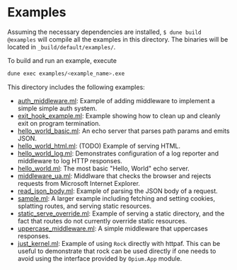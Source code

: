 Examples
========

Assuming the necessary dependencies are installed, `$ dune build @examples` will
compile all the examples in this directory. The binaries will be located in
`_build/default/examples/`.

To build and run an example, execute

``` sh
dune exec examples/<example_name>.exe
```

This directory includes the following examples:

- [auth_middleware.ml](auth_middleware.ml): Example of adding middleware to
  implement a simple simple auth system.
- [exit_hook_example.ml](exit_hook_example.ml): Example showing how to clean up
  and cleanly exit on program termination.
- [hello_world_basic.ml](hello_world_basic.ml): An echo server that parses path
  params and emits JSON.
- [hello_world_html.ml](hello_world_html.ml): (TODO) Example of serving HTML.
- [hello_world_log.ml](hello_world_log.ml): Demonstrates configuration of a log
  reporter and middleware to log HTTP responses.
- [hello_world.ml](hello_world.ml): The most basic "Hello, World" echo server.
- [middleware_ua.ml](middleware_ua.ml): Middlware that checks the browser and
  rejects requests from Microsoft Internet Explorer.
- [read_json_body.ml](read_json_body.ml): Example of parsing the JSON body of a
  request.
- [sample.ml](sample.ml): A larger example including fetching and setting
  cookies, splatting routes, and serving static resources.
- [static_serve_override.ml](static_serve_override.ml): Example of serving a
  static directory, and the fact that routes do not currently override static
  resources.
- [uppercase_middleware.ml](uppercase_middleware.ml): A simple middleware that
  uppercases responses.
- [just_kernel.ml](just_kernel.ml): Example of using `Rock` directly with httpaf.
  This can be useful to demonstrate that rock can be used directly if one needs
  to avoid using the interface provided by `Opium.App` module.


